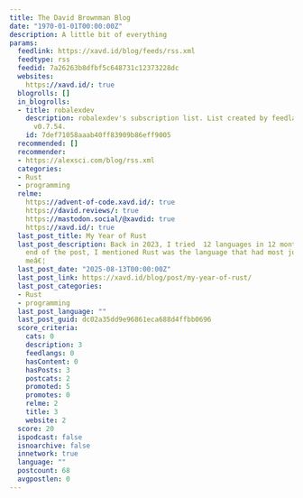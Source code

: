 ```yaml
---
title: The David Brownman Blog
date: "1970-01-01T00:00:00Z"
description: A little bit of everything
params:
  feedlink: https://xavd.id/blog/feeds/rss.xml
  feedtype: rss
  feedid: 7a26263b8dfbf5c648731c12373228dc
  websites:
    https://xavd.id/: true
  blogrolls: []
  in_blogrolls:
  - title: robalexdev
    description: robalexdev's subscription list. List created by feedlandDatabase
      v0.7.54.
    id: 7def71058aaab40ff83909b86eff9005
  recommended: []
  recommender:
  - https://alexsci.com/blog/rss.xml
  categories:
  - Rust
  - programming
  relme:
    https://advent-of-code.xavd.id/: true
    https://david.reviews/: true
    https://mastodon.social/@xavdid: true
    https://xavd.id/: true
  last_post_title: My Year of Rust
  last_post_description: Back in 2023, I tried  12 languages in 12 months . At the
    end of the post, I mentioned Rust was the language that had most jumped out to
    meâ€¦
  last_post_date: "2025-08-13T00:00:00Z"
  last_post_link: https://xavd.id/blog/post/my-year-of-rust/
  last_post_categories:
  - Rust
  - programming
  last_post_language: ""
  last_post_guid: dc02a35dd9e96861eca688d4ffbb0696
  score_criteria:
    cats: 0
    description: 3
    feedlangs: 0
    hasContent: 0
    hasPosts: 3
    postcats: 2
    promoted: 5
    promotes: 0
    relme: 2
    title: 3
    website: 2
  score: 20
  ispodcast: false
  isnoarchive: false
  innetwork: true
  language: ""
  postcount: 68
  avgpostlen: 0
---
```

